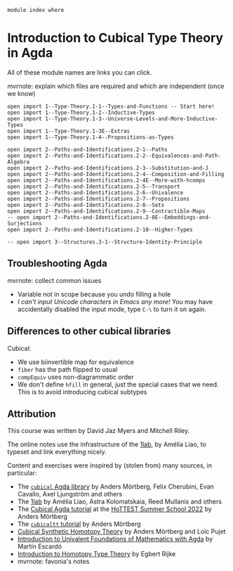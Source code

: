 ```
module index where
```

Introduction to Cubical Type Theory in Agda
===========================================

All of these module names are links you can click.

mvrnote: explain which files are required and which are independent (once we know)

```
open import 1--Type-Theory.1-1--Types-and-Functions -- Start here!
open import 1--Type-Theory.1-2--Inductive-Types
open import 1--Type-Theory.1-3--Universe-Levels-and-More-Inductive-Types
open import 1--Type-Theory.1-3E--Extras
open import 1--Type-Theory.1-4--Propositions-as-Types

open import 2--Paths-and-Identifications.2-1--Paths
open import 2--Paths-and-Identifications.2-2--Equivalences-and-Path-Algebra
open import 2--Paths-and-Identifications.2-3--Substitution-and-J
open import 2--Paths-and-Identifications.2-4--Composition-and-Filling
open import 2--Paths-and-Identifications.2-4E--More-with-hcomps
open import 2--Paths-and-Identifications.2-5--Transport
open import 2--Paths-and-Identifications.2-6--Univalence
open import 2--Paths-and-Identifications.2-7--Propositions
open import 2--Paths-and-Identifications.2-8--Sets
open import 2--Paths-and-Identifications.2-9--Contractible-Maps
-- open import 2--Paths-and-Identifications.2-8E--Embeddings-and-Surjections
open import 2--Paths-and-Identifications.2-10--Higher-Types

-- open import 3--Structures.3-1--Structure-Identity-Principle
```

## Troubleshooting Agda

mvrnote: collect common issues
* Variable not in scope because you undo filling a hole
* _I can't input Unicode characters in Emacs any more!_ You may have
   accidentally disabled the input mode, type `C-\` to turn it on
   again.

## Differences to other cubical libraries

Cubical:
* We use biinvertible map for equivalence
* `fiber` has the path flipped to usual
* `compEquiv` uses non-diagrammatic order
* We don't define `hfill` in general, just the special cases that we
  need. This is to avoid introducing cubical subtypes

## Attribution

This course was written by David Jaz Myers and Mitchell Riley.

The online notes use the infrastructure of the [1lab](https://1lab.dev/), by
Amélia Liao, to typeset and link everything nicely.

Content and exercises were inspired by (stolen from) many sources, in
particular:

* The [`cubical` Agda library](https://github.com/agda/cubical) by Anders Mörtberg, Felix Cherubini, Evan Cavallo, Axel Ljungström and others
* The [1lab](https://1lab.dev/) by Amélia Liao, Astra Kolomatskaia, Reed Mullanix and others
* The [Cubical Agda tutorial](https://github.com/martinescardo/HoTTEST-Summer-School/tree/main/Agda/Cubical) at the [HoTTEST Summer School 2022](https://www.uwo.ca/math/faculty/kapulkin/seminars/hottest_summer_school_2022.html) by Anders Mörtberg
* The [`cubicaltt` tutorial](https://github.com/mortberg/cubicaltt/tree/master/lectures) by Anders Mörtberg
* [Cubical Synthetic Homotopy Theory](https://staff.math.su.se/anders.mortberg/papers/cubicalsynthetic.pdf) by Anders Mörtberg and Loïc Pujet
* [Introduction to Univalent Foundations of Mathematics with Agda](https://www.cs.bham.ac.uk/~mhe/HoTT-UF-in-Agda-Lecture-Notes/HoTT-UF-Agda.html) by Martín Escardó
* [Introduction to Homotopy Type Theory](https://arxiv.org/abs/2212.11082) by Egbert Rijke
* mvrnote: favonia's notes
